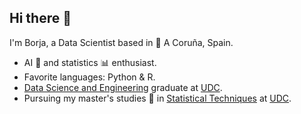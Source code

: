 ## Hi there 👋

I'm Borja, a Data Scientist based in 📍 A Coruña, Spain.

- AI 🤖 and statistics 📊 enthusiast.
- Favorite languages: Python & R.
- [Data Science and Engineering](https://estudos.udc.es/es/study/detail/614g02v01) graduate at [UDC](https://udc.es/).
- Pursuing my master's studies 🚀 in [Statistical Techniques](http://eio.usc.es/pub/mte/index.php/es/inicio-btn-es) at [UDC](https://udc.es/).

<!--
**borjasoutoprego/borjasoutoprego** is a ✨ _special_ ✨ repository because its `README.md` (this file) appears on your GitHub profile.

Here are some ideas to get you started:

- 🔭 I’m currently working on ...
- 🌱 I’m currently learning ...
- 👯 I’m looking to collaborate on ...
- 🤔 I’m looking for help with ...
- 💬 Ask me about ...
- 📫 How to reach me: ...
- 😄 Pronouns: ...
- ⚡ Fun fact: ...
-->
